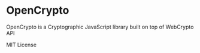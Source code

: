 # OpenCrypto
OpenCrypto is a Cryptographic JavaScript library built on top of WebCrypto API

MIT License
